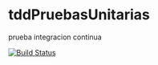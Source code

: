 # tddPruebasUnitarias
prueba integracion continua

[![Build Status](https://travis-ci.com/rmartinvn/tddPruebasUnitarias.svg?branch=master)](https://travis-ci.com/rmartinvn/tddPruebasUnitarias)
